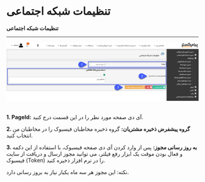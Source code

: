 # تنظیمات شبکه اجتماعی    

**تنظیمات شبکه اجتماعی**


----------------------------

![](advertise-facebook4.png) 

**1. PageId:** آی دی صفحه مورد نظر را در این قسمت درج کنید.

**2\. گروه پیشفرض ذخیره مشتریان:** گروه ذخیره مخاطبان فیسبوک را در مخاطبان من انتخاب کنید.

**3. به روز رسانی مجوز:** پس از وارد کردن آی دی صفحه فیسبوک، با استفاده از این دکمه و فعال بودن موقت یک ابزار رفع فیلتر، می توانید مجوز ارسال و دریافت از سایت فیسبوک (Token) را در نرم افزار ذخیره کنید.

نکته: این مجوز هر سه ماه یکبار نیاز به بروز رسانی دارد.